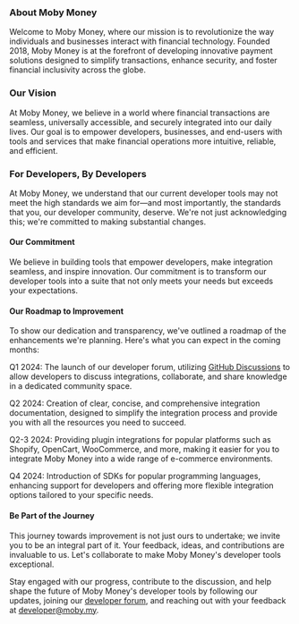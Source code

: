 ### About Moby Money
Welcome to Moby Money, where our mission is to revolutionize the way individuals and businesses interact with financial technology. Founded 2018, Moby Money is at the forefront of developing innovative payment solutions designed to simplify transactions, enhance security, and foster financial inclusivity across the globe.

### Our Vision
At Moby Money, we believe in a world where financial transactions are seamless, universally accessible, and securely integrated into our daily lives. Our goal is to empower developers, businesses, and end-users with tools and services that make financial operations more intuitive, reliable, and efficient.

### For Developers, By Developers

At Moby Money, we understand that our current developer tools may not meet the high standards we aim for—and most importantly, the standards that you, our developer community, deserve. We're not just acknowledging this; we're committed to making substantial changes.

#### Our Commitment
We believe in building tools that empower developers, make integration seamless, and inspire innovation. Our commitment is to transform our developer tools into a suite that not only meets your needs but exceeds your expectations.

#### Our Roadmap to Improvement
To show our dedication and transparency, we've outlined a roadmap of the enhancements we're planning. Here's what you can expect in the coming months:

Q1 2024: The launch of our developer forum, utilizing [GitHub Discussions](https://github.com/orgs/MobyPayTech/discussions) to allow developers to discuss integrations, collaborate, and share knowledge in a dedicated community space.

Q2 2024: Creation of clear, concise, and comprehensive integration documentation, designed to simplify the integration process and provide you with all the resources you need to succeed.

Q2-3 2024: Providing plugin integrations for popular platforms such as Shopify, OpenCart, WooCommerce, and more, making it easier for you to integrate Moby Money into a wide range of e-commerce environments.

Q4 2024: Introduction of SDKs for popular programming languages, enhancing support for developers and offering more flexible integration options tailored to your specific needs.

#### Be Part of the Journey
This journey towards improvement is not just ours to undertake; we invite you to be an integral part of it. Your feedback, ideas, and contributions are invaluable to us. Let's collaborate to make Moby Money's developer tools exceptional.

Stay engaged with our progress, contribute to the discussion, and help shape the future of Moby Money's developer tools by following our updates, joining our [developer forum](https://github.com/orgs/MobyPayTech/discussions), and reaching out with your feedback at developer@moby.my.
